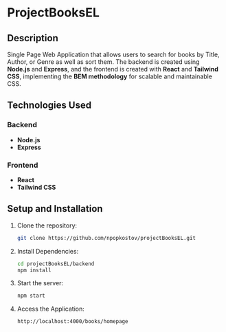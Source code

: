 # **ProjectBooksEL**

## **Description**

Single Page Web Application that allows users to search for books by Title, Author, or Genre as well as sort them. The backend is created using **Node.js** and **Express**, and the frontend is created with **React** and **Tailwind CSS**, implementing the **BEM methodology** for scalable and maintainable CSS.

## **Technologies Used**

### **Backend**

- **Node.js**
- **Express**

### **Frontend**

- **React**
- **Tailwind CSS**

## **Setup and Installation**

1. Clone the repository:

   ```bash
   git clone https://github.com/npopkostov/projectBooksEL.git
   ```

2. Install Dependencies:

   ```bash
   cd projectBooksEL/backend
   npm install
   ```

3. Start the server:

   ```bash
   npm start
   ```

4. Access the Application:

   ```bash
   http://localhost:4000/books/homepage
   ```
